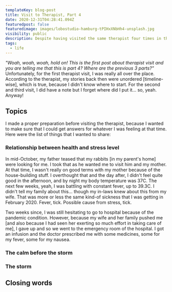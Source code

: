 ```yaml
---
templateKey: blog-post
title: Visit to Therapist, Part 4
date: 2020-12-31T04:28:41.094Z
featuredpost: false
featuredimage: images/lobostudio-hamburg-tPIHxXNbHh4-unsplash.jpg
visibility: public
description: Despite having visited the same therapist four times in the span of 1 year, somehow I was still able to learn new things.
tags:
  - life
---
```


_"Woah, woah, woah, hold on! This is the first post about therapist visit and you are telling me that this is part 4? Where are the previous 3 parts?"_ Unfortunately, for the first therapist visit, I was really all over the place. According to the therapist, my stories back then were unordered [timeline-wise], which is true, because I didn't know where to start. For the second and third visit, I did have a note but I forget where did I put it... so, yeah. Anyway!

## Topics

I made a proper preparation before visiting the therapist, because I wanted to make sure that I could get answers for whatever I was feeling at that time. Here were the list of things that I wanted to share:

### Relationship between health and stress level

In mid-October, my father teased that my rabbits [in my parent's home] were looking for me. I took that as he wanted me to visit him and my mother. At that time, I wasn't really on good terms with my mother because of the house-building stuff. I overthought that and the day after, I didn't feel quite good in the afternoon, and by night my body temperature was 37C. The next few weeks, yeah, I was battling with constant fever, up to 39.3C. I didn't tell my family about this... though my in-laws knew about this from my wife. That was more or less the same kind-of sickness that I was getting in February 2020. Fever, tick. Possible cause from stress, tick.

Two weeks since, I was still hesitating to go to hospital because of the pandemic condition. However, because my wife and her family pushed me [and also because I had seen her exerting so much effort in taking care of me], I gave up and so we went to the emergency room of the hospital. I got an infusion and the doctor prescribed me with some medicines, some for my fever, some for my nausea.

<!-- Give picture here. -->

<!-- Give things that we have learned from the therapist. -->

### The calm before the storm

<!-- Give things that we have learned from the therapist. -->

### The storm

<!-- Give things that we have learned from the therapist. -->

## Closing words